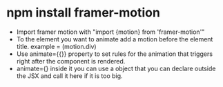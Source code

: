 # npm install framer-motion

* Import framer motion with  "import {motion} from 'framer-motion'"
* To the element you want to animate add a motion before the element title. example = (motion.div)
* Use animate={{}} property to set rules for the animation that triggers right after the component is rendered.
* animate={} inside it you can use a object that you can declare outside the JSX and call it here if it is too big.
